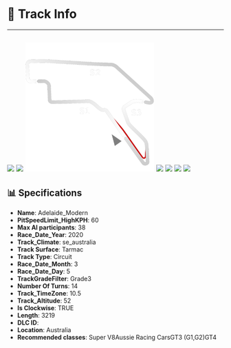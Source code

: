 # 🏁 Track Info

---
![](image_1.jpg)
![](image_2.jpg)
![](image_3.jpg)
![](image_4.jpg)
![](image_5.jpg)
![](image_6.jpg)
![](image_7.jpg)
---

## 📊 Specifications

- **Name**: Adelaide_Modern
- **PitSpeedLimit_HighKPH**: 60
- **Max AI participants**: 38
- **Race_Date_Year**: 2020
- **Track_Climate**: se_australia
- **Track Surface**: Tarmac
- **Track Type**: Circuit
- **Race_Date_Month**: 3
- **Race_Date_Day**: 5
- **TrackGradeFilter**: Grade3
- **Number Of Turns**: 14
- **Track_TimeZone**: 10.5
- **Track_Altitude**: 52
- **Is Clockwise**: TRUE
- **Length**: 3219
- **DLC ID**: 
- **Location**: Australia
- **Recommended classes**: Super V8Aussie Racing CarsGT3 (G1,G2)GT4
